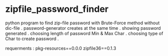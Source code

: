 # zipfile_password_finder
python program to find zip-file password with Brute-Force method without dic-file .
password-generator creates at the same time .
showing password generated .
choosing length of password Min & Max Char .
choosing type of Char to create password .


requerments :
pkg-resources==0.0.0
zipfile36==0.1.3


